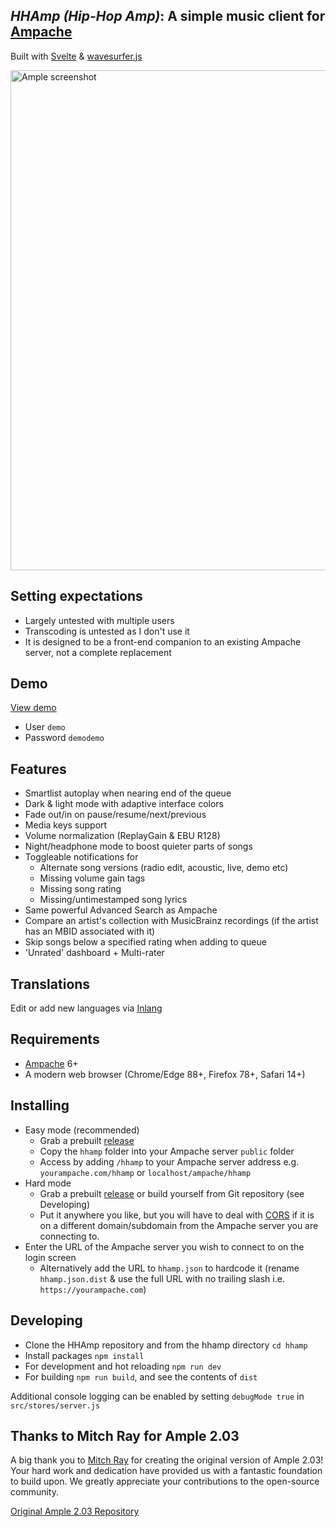 ## *HHAmp (Hip-Hop Amp)*: A simple music client for [Ampache](https://ampache.org/) 
Built with [Svelte](https://svelte.dev/) & [wavesurfer.js](https://github.com/katspaugh/wavesurfer.js)

<img src="https://github.com/mitchray/ample/assets/5735900/e2564e30-d7af-4fc8-b2e1-bbff93a3356e" width=800 alt="Ample screenshot" />

## Setting expectations
- Largely untested with multiple users
- Transcoding is untested as I don't use it
- It is designed to be a front-end companion to an existing Ampache server, not a complete replacement

## Demo
[View demo](https://ample-player.vercel.app/)
- User ```demo``` 
- Password ```demodemo```

## Features
- Smartlist autoplay when nearing end of the queue
- Dark & light mode with adaptive interface colors
- Fade out/in on pause/resume/next/previous
- Media keys support
- Volume normalization (ReplayGain & EBU R128)
- Night/headphone mode to boost quieter parts of songs
- Toggleable notifications for
  - Alternate song versions (radio edit, acoustic, live, demo etc)
  - Missing volume gain tags
  - Missing song rating
  - Missing/untimestamped song lyrics
- Same powerful Advanced Search as Ampache
- Compare an artist's collection with MusicBrainz recordings (if the artist has an MBID associated with it)
- Skip songs below a specified rating when adding to queue
- 'Unrated' dashboard + Multi-rater

## Translations
Edit or add new languages via [Inlang](https://inlang.com/editor/github.com/mitchray/ample)

## Requirements
- [Ampache](https://ampache.org/) 6+
- A modern web browser (Chrome/Edge 88+, Firefox 78+, Safari 14+)

## Installing
- Easy mode (recommended)
  - Grab a prebuilt [release](https://github.com/alexdx-ca/hhamp/releases)
  - Copy the ```hhamp``` folder into your Ampache server ```public``` folder
  - Access by adding ```/hhamp``` to your Ampache server address e.g. ```yourampache.com/hhamp``` or ```localhost/ampache/hhamp```
- Hard mode
  - Grab a prebuilt [release](https://github.com/alexdx-ca/hhamp/releases) or build yourself from Git repository (see Developing)
  - Put it anywhere you like, but you will have to deal with [CORS](https://enable-cors.org/server.html) if it is on a different domain/subdomain from the Ampache server you are connecting to.
- Enter the URL of the Ampache server you wish to connect to on the login screen 
  - Alternatively add the URL to ```hhamp.json``` to hardcode it (rename ```hhamp.json.dist``` & use the full URL with no trailing slash i.e. ```https://yourampache.com```)

## Developing
- Clone the HHAmp repository and from the hhamp directory ```cd hhamp```
- Install packages ```npm install```
- For development and hot reloading ```npm run dev```
- For building ```npm run build```, and see the contents of ```dist```

Additional console logging can be enabled by setting ```debugMode true``` in ```src/stores/server.js```

## Thanks to Mitch Ray for Ample 2.03

A big thank you to [Mitch Ray](https://github.com/mitchray/) for creating the original version of Ample 2.03!
Your hard work and dedication have provided us with a fantastic foundation to build upon.
We greatly appreciate your contributions to the open-source community.

[Original Ample 2.03 Repository](https://github.com/mitchray/ample/tree/2.x)
